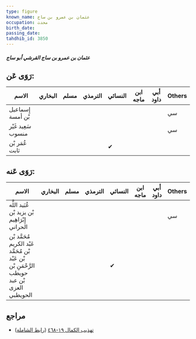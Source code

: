```yaml
---
type: figure
known_name: عثمان بن عمرو بن ساج
occupation: محدث
birth_date:
passing_date:
tahdhib_id: 3850
---
```

##### عثمان بن عمرو بن ساج القرشي أبو ساج

## رَوَى عَن:
| الاسم              | البخاري | مسلم | الترمذي | النسائي | ابن ماجه | أبي داود | Others |
| ------------------ | ------- | ---- | ------- | ------- | -------- | -------- | ------ |
| إِسماعيل بْن أمسة  |         |      |         |         |          |          | سي     |
| سَعِيد غَيْر منسوب |         |      |         |         |          |          | سي     |
| عُمَر بْن ثابت     |         |      |         | ✔       |          |          |        |
## رَوَى عَنه:
| الاسم                                                                                         | البخاري | مسلم | الترمذي | النسائي | ابن ماجه | أبي داود | Others |
| --------------------------------------------------------------------------------------------- | ------- | ---- | ------- | ------- | -------- | -------- | ------ |
| عُبَيد اللَّه بْن يزيد بْن إِبْرَاهِيم الحراني                                                |         |      |         |         |          |          | سي     |
| مُحَمَّد بْن عَبْد الكريم بْن مُحَمَّد بْن عَبْد الرَّحْمَنِ بْن حويطب بْن عبد العزى الحويطبي |         |      |         | ✔       |          |          |        |
## مراجع
- [تهذيب الكمال ١٩-٤٦٨](obsidian://open?vault=Tahdhib-al-Kamal&file=Figures/٣٨٥٠-عثمان%20بن%20عمرو%20بن%20ساج%20القرشي%20أبو%20ساج) ([رابط الشاملة](https://shamela.ws/book/3722/10042))